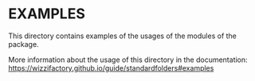 # EXAMPLES

This directory contains examples of the usages of the modules of the package.

More information about the usage of this directory in the documentation:
https://wizzifactory.github.io/guide/standardfolders#examples